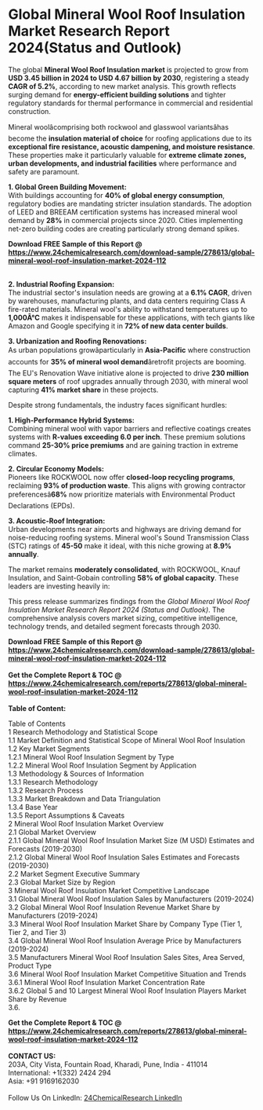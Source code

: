 <h1>Global Mineral Wool Roof Insulation Market Research Report 2024(Status and Outlook)</h1><p>The global <strong>Mineral Wool Roof Insulation market</strong> is projected to grow from <strong>USD 3.45 billion in 2024 to USD 4.67 billion by 2030</strong>, registering a steady <strong>CAGR of 5.2%</strong>, according to new market analysis. This growth reflects surging demand for <strong>energy-efficient building solutions</strong> and tighter regulatory standards for thermal performance in commercial and residential construction.</p><p>Mineral woolâcomprising both rockwool and glasswool variantsâhas become the <strong>insulation material of choice</strong> for roofing applications due to its <strong>exceptional fire resistance, acoustic dampening, and moisture resistance</strong>. These properties make it particularly valuable for <strong>extreme climate zones, urban developments, and industrial facilities</strong> where performance and safety are paramount.</p><p><strong>1. Global Green Building Movement:</strong><br>
With buildings accounting for <strong>40% of global energy consumption</strong>, regulatory bodies are mandating stricter insulation standards. The adoption of LEED and BREEAM certification systems has increased mineral wool demand by <strong>28%</strong> in commercial projects since 2020. Cities implementing net-zero building codes are creating particularly strong demand spikes.</p><div><b>Download FREE Sample of this Report @ 
            <a href="https://www.24chemicalresearch.com/download-sample/278613/global-mineral-wool-roof-insulation-market-2024-112">
            https://www.24chemicalresearch.com/download-sample/278613/global-mineral-wool-roof-insulation-market-2024-112</a></b></div><br><p><strong>2. Industrial Roofing Expansion:</strong><br>
The industrial sector's insulation needs are growing at a <strong>6.1% CAGR</strong>, driven by warehouses, manufacturing plants, and data centers requiring Class A fire-rated materials. Mineral wool's ability to withstand temperatures up to <strong>1,000Â°C</strong> makes it indispensable for these applications, with tech giants like Amazon and Google specifying it in <strong>72% of new data center builds</strong>.</p><p><strong>3. Urbanization and Roofing Renovations:</strong><br>
As urban populations growâparticularly in <strong>Asia-Pacific</strong> where construction accounts for <strong>35% of mineral wool demand</strong>âretrofit projects are booming. The EU's Renovation Wave initiative alone is projected to drive <strong>230 million square meters</strong> of roof upgrades annually through 2030, with mineral wool capturing <strong>41% market share</strong> in these projects.</p><p>Despite strong fundamentals, the industry faces significant hurdles:</p><p><strong>1. High-Performance Hybrid Systems:</strong><br>
Combining mineral wool with vapor barriers and reflective coatings creates systems with <strong>R-values exceeding 6.0 per inch</strong>. These premium solutions command <strong>25-30% price premiums</strong> and are gaining traction in extreme climates.</p><p><strong>2. Circular Economy Models:</strong><br>
Pioneers like ROCKWOOL now offer <strong>closed-loop recycling programs</strong>, reclaiming <strong>93% of production waste</strong>. This aligns with growing contractor preferencesâ<strong>68%</strong> now prioritize materials with Environmental Product Declarations (EPDs).</p><p><strong>3. Acoustic-Roof Integration:</strong><br>
Urban developments near airports and highways are driving demand for noise-reducing roofing systems. Mineral wool's Sound Transmission Class (STC) ratings of <strong>45-50</strong> make it ideal, with this niche growing at <strong>8.9% annually</strong>.</p><p>The market remains <strong>moderately consolidated</strong>, with ROCKWOOL, Knauf Insulation, and Saint-Gobain controlling <strong>58% of global capacity</strong>. These leaders are investing heavily in:</p><p>This press release summarizes findings from the <em>Global Mineral Wool Roof Insulation Market Research Report 2024 (Status and Outlook)</em>. The comprehensive analysis covers market sizing, competitive intelligence, technology trends, and detailed segment forecasts through 2030.</p><div><b>Download FREE Sample of this Report @ 
            <a href="https://www.24chemicalresearch.com/download-sample/278613/global-mineral-wool-roof-insulation-market-2024-112">
            https://www.24chemicalresearch.com/download-sample/278613/global-mineral-wool-roof-insulation-market-2024-112</a></b></div><br><div><b>Get the Complete Report & TOC @ 
            <a href="https://www.24chemicalresearch.com/reports/278613/global-mineral-wool-roof-insulation-market-2024-112">
            https://www.24chemicalresearch.com/reports/278613/global-mineral-wool-roof-insulation-market-2024-112</a></b></div><br>
            <b>Table of Content:</b><p>Table of Contents<br />
1 Research Methodology and Statistical Scope<br />
1.1 Market Definition and Statistical Scope of Mineral Wool Roof Insulation<br />
1.2 Key Market Segments<br />
1.2.1 Mineral Wool Roof Insulation Segment by Type<br />
1.2.2 Mineral Wool Roof Insulation Segment by Application<br />
1.3 Methodology & Sources of Information<br />
1.3.1 Research Methodology<br />
1.3.2 Research Process<br />
1.3.3 Market Breakdown and Data Triangulation<br />
1.3.4 Base Year<br />
1.3.5 Report Assumptions & Caveats<br />
2 Mineral Wool Roof Insulation Market Overview<br />
2.1 Global Market Overview<br />
2.1.1 Global Mineral Wool Roof Insulation Market Size (M USD) Estimates and Forecasts (2019-2030)<br />
2.1.2 Global Mineral Wool Roof Insulation Sales Estimates and Forecasts (2019-2030)<br />
2.2 Market Segment Executive Summary<br />
2.3 Global Market Size by Region<br />
3 Mineral Wool Roof Insulation Market Competitive Landscape<br />
3.1 Global Mineral Wool Roof Insulation Sales by Manufacturers (2019-2024)<br />
3.2 Global Mineral Wool Roof Insulation Revenue Market Share by Manufacturers (2019-2024)<br />
3.3 Mineral Wool Roof Insulation Market Share by Company Type (Tier 1, Tier 2, and Tier 3)<br />
3.4 Global Mineral Wool Roof Insulation Average Price by Manufacturers (2019-2024)<br />
3.5 Manufacturers Mineral Wool Roof Insulation Sales Sites, Area Served, Product Type<br />
3.6 Mineral Wool Roof Insulation Market Competitive Situation and Trends<br />
3.6.1 Mineral Wool Roof Insulation Market Concentration Rate<br />
3.6.2 Global 5 and 10 Largest Mineral Wool Roof Insulation Players Market Share by Revenue<br />
3.6.</p><div><b>Get the Complete Report & TOC @ 
            <a href="https://www.24chemicalresearch.com/reports/278613/global-mineral-wool-roof-insulation-market-2024-112">
            https://www.24chemicalresearch.com/reports/278613/global-mineral-wool-roof-insulation-market-2024-112</a></b></div><br><b>CONTACT US:</b><br>
            203A, City Vista, Fountain Road, Kharadi, Pune, India - 411014<br>
            International: +1(332) 2424 294<br>
            Asia: +91 9169162030 <br><br>
            Follow Us On LinkedIn: <a href="https://www.linkedin.com/company/24chemicalresearch/">24ChemicalResearch LinkedIn</a>
